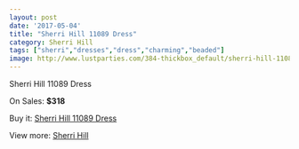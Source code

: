 ```yaml
---
layout: post
date: '2017-05-04'
title: "Sherri Hill 11089 Dress"
category: Sherri Hill
tags: ["sherri","dresses","dress","charming","beaded"]
image: http://www.lustparties.com/384-thickbox_default/sherri-hill-11089-dress.jpg
---
```

Sherri Hill 11089 Dress

On Sales: **$318**
<a href="https://www.lustparties.com/en/sherri-hill/135-sherri-hill-11089-dress.html"><amp-img layout="responsive" width="600" height="600" src="//www.lustparties.com/384-thickbox_default/sherri-hill-11089-dress.jpg" alt="Sherri Hill 11089 Dress 0" /></a>
<a href="https://www.lustparties.com/en/sherri-hill/135-sherri-hill-11089-dress.html"><amp-img layout="responsive" width="600" height="600" src="//www.lustparties.com/386-thickbox_default/sherri-hill-11089-dress.jpg" alt="Sherri Hill 11089 Dress 1" /></a>
<a href="https://www.lustparties.com/en/sherri-hill/135-sherri-hill-11089-dress.html"><amp-img layout="responsive" width="600" height="600" src="//www.lustparties.com/385-thickbox_default/sherri-hill-11089-dress.jpg" alt="Sherri Hill 11089 Dress 2" /></a>

Buy it: [Sherri Hill 11089 Dress](https://www.lustparties.com/en/sherri-hill/135-sherri-hill-11089-dress.html "Sherri Hill 11089 Dress")

View more: [Sherri Hill](https://www.lustparties.com/en/2-sherri-hill "Sherri Hill")